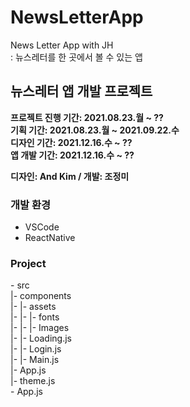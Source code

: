 # NewsLetterApp
News Letter App with JH  
: 뉴스레터를 한 곳에서 볼 수 있는 앱  
  
## 뉴스레터 앱 개발 프로젝트  
**프로젝트 진행 기간: 2021.08.23.월 ~ ??**  
**기획 기간: 2021.08.23.월 ~ 2021.09.22.수**  
**디자인 기간: 2021.12.16.수 ~ ??**  
**앱 개발 기간: 2021.12.16.수 ~ ??**  
  
**디자인: And Kim / 개발: 조정미**  
  
### 개발 환경
- VSCode  
- ReactNative  
  
### Project  
&#45; src  
|- components  
|- |- assets  
|- |- |- fonts  
|- |- |- Images  
|- |- Loading.js  
|- |- Login.js  
|- |- Main.js  
|- App.js  
|- theme.js  
&#45; App.js  